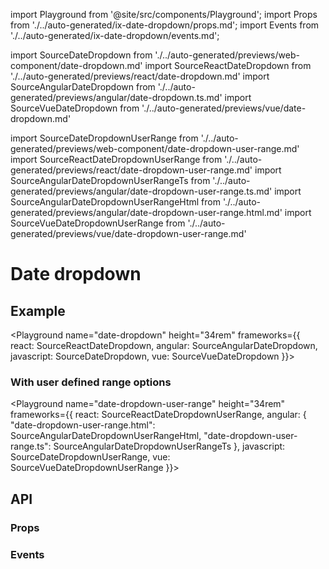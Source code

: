 import Playground from '@site/src/components/Playground';
import Props from './../auto-generated/ix-date-dropdown/props.md';
import Events from './../auto-generated/ix-date-dropdown/events.md';

import SourceDateDropdown from './../auto-generated/previews/web-component/date-dropdown.md'
import SourceReactDateDropdown from './../auto-generated/previews/react/date-dropdown.md'
import SourceAngularDateDropdown from './../auto-generated/previews/angular/date-dropdown.ts.md'
import SourceVueDateDropdown from './../auto-generated/previews/vue/date-dropdown.md'

import SourceDateDropdownUserRange from './../auto-generated/previews/web-component/date-dropdown-user-range.md'
import SourceReactDateDropdownUserRange from './../auto-generated/previews/react/date-dropdown-user-range.md'
import SourceAngularDateDropdownUserRangeTs from './../auto-generated/previews/angular/date-dropdown-user-range.ts.md'
import SourceAngularDateDropdownUserRangeHtml from './../auto-generated/previews/angular/date-dropdown-user-range.html.md'
import SourceVueDateDropdownUserRange from './../auto-generated/previews/vue/date-dropdown-user-range.md'

# Date dropdown

## Example

<Playground
  name="date-dropdown" height="34rem"
  frameworks={{
    react: SourceReactDateDropdown,
    angular: SourceAngularDateDropdown,
    javascript: SourceDateDropdown,
    vue: SourceVueDateDropdown
}}></Playground>

### With user defined range options

<Playground
  name="date-dropdown-user-range" height="34rem"
  frameworks={{
    react: SourceReactDateDropdownUserRange,
    angular: {
      "date-dropdown-user-range.html": SourceAngularDateDropdownUserRangeHtml,
      "date-dropdown-user-range.ts": SourceAngularDateDropdownUserRangeTs
    },
    javascript: SourceDateDropdownUserRange,
    vue: SourceVueDateDropdownUserRange
}}></Playground>

## API

### Props

<Props/>

### Events

<Events/>
